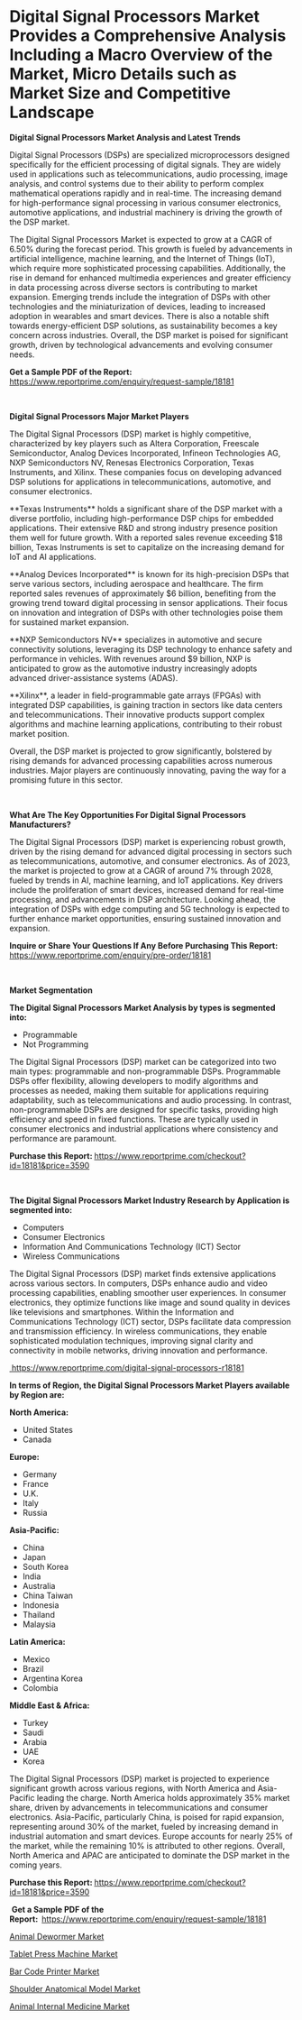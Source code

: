 <p><h1>Digital Signal Processors Market Provides a Comprehensive Analysis Including a Macro Overview of the Market, Micro Details such as Market Size and Competitive Landscape</h1></p><p><strong>Digital Signal Processors Market Analysis and Latest Trends</strong></p>
<p><p>Digital Signal Processors (DSPs) are specialized microprocessors designed specifically for the efficient processing of digital signals. They are widely used in applications such as telecommunications, audio processing, image analysis, and control systems due to their ability to perform complex mathematical operations rapidly and in real-time. The increasing demand for high-performance signal processing in various consumer electronics, automotive applications, and industrial machinery is driving the growth of the DSP market.</p><p>The Digital Signal Processors Market is expected to grow at a CAGR of 6.50% during the forecast period. This growth is fueled by advancements in artificial intelligence, machine learning, and the Internet of Things (IoT), which require more sophisticated processing capabilities. Additionally, the rise in demand for enhanced multimedia experiences and greater efficiency in data processing across diverse sectors is contributing to market expansion. Emerging trends include the integration of DSPs with other technologies and the miniaturization of devices, leading to increased adoption in wearables and smart devices. There is also a notable shift towards energy-efficient DSP solutions, as sustainability becomes a key concern across industries. Overall, the DSP market is poised for significant growth, driven by technological advancements and evolving consumer needs.</p></p>
<p><strong>Get a Sample PDF of the Report:&nbsp;</strong> <a href="https://www.reportprime.com/enquiry/request-sample/18181?utm_campaign=1123&utm_medium=2&utm_source=Github&utm_content=ia&utm_term=20112024&utm_id=digital-signal-processors">https://www.reportprime.com/enquiry/request-sample/18181</a></p>
<p>&nbsp;</p>
<p><strong>Digital Signal Processors Major Market Players</strong></p>
<p><p>The Digital Signal Processors (DSP) market is highly competitive, characterized by key players such as Altera Corporation, Freescale Semiconductor, Analog Devices Incorporated, Infineon Technologies AG, NXP Semiconductors NV, Renesas Electronics Corporation, Texas Instruments, and Xilinx. These companies focus on developing advanced DSP solutions for applications in telecommunications, automotive, and consumer electronics.</p><p>**Texas Instruments** holds a significant share of the DSP market with a diverse portfolio, including high-performance DSP chips for embedded applications. Their extensive R&D and strong industry presence position them well for future growth. With a reported sales revenue exceeding $18 billion, Texas Instruments is set to capitalize on the increasing demand for IoT and AI applications.</p><p>**Analog Devices Incorporated** is known for its high-precision DSPs that serve various sectors, including aerospace and healthcare. The firm reported sales revenues of approximately $6 billion, benefiting from the growing trend toward digital processing in sensor applications. Their focus on innovation and integration of DSPs with other technologies poise them for sustained market expansion.</p><p>**NXP Semiconductors NV** specializes in automotive and secure connectivity solutions, leveraging its DSP technology to enhance safety and performance in vehicles. With revenues around $9 billion, NXP is anticipated to grow as the automotive industry increasingly adopts advanced driver-assistance systems (ADAS).</p><p>**Xilinx**, a leader in field-programmable gate arrays (FPGAs) with integrated DSP capabilities, is gaining traction in sectors like data centers and telecommunications. Their innovative products support complex algorithms and machine learning applications, contributing to their robust market position.</p><p>Overall, the DSP market is projected to grow significantly, bolstered by rising demands for advanced processing capabilities across numerous industries. Major players are continuously innovating, paving the way for a promising future in this sector.</p></p>
<p>&nbsp;</p>
<p><strong>What Are The Key Opportunities For Digital Signal Processors Manufacturers?</strong></p>
<p><p>The Digital Signal Processors (DSP) market is experiencing robust growth, driven by the rising demand for advanced digital processing in sectors such as telecommunications, automotive, and consumer electronics. As of 2023, the market is projected to grow at a CAGR of around 7% through 2028, fueled by trends in AI, machine learning, and IoT applications. Key drivers include the proliferation of smart devices, increased demand for real-time processing, and advancements in DSP architecture. Looking ahead, the integration of DSPs with edge computing and 5G technology is expected to further enhance market opportunities, ensuring sustained innovation and expansion.</p></p>
<p><strong>Inquire or Share Your Questions If Any Before Purchasing This Report:</strong> <a href="https://www.reportprime.com/enquiry/pre-order/18181?utm_campaign=1123&utm_medium=2&utm_source=Github&utm_content=ia&utm_term=20112024&utm_id=digital-signal-processors">https://www.reportprime.com/enquiry/pre-order/18181</a></p>
<p>&nbsp;</p>
<p><strong>Market Segmentation</strong></p>
<p><strong>The Digital Signal Processors Market Analysis by types is segmented into:</strong></p>
<p><ul><li>Programmable</li><li>Not Programming</li></ul></p>
<p><p>The Digital Signal Processors (DSP) market can be categorized into two main types: programmable and non-programmable DSPs. Programmable DSPs offer flexibility, allowing developers to modify algorithms and processes as needed, making them suitable for applications requiring adaptability, such as telecommunications and audio processing. In contrast, non-programmable DSPs are designed for specific tasks, providing high efficiency and speed in fixed functions. These are typically used in consumer electronics and industrial applications where consistency and performance are paramount.</p></p>
<p><strong>Purchase this Report:&nbsp;</strong><a href="https://www.reportprime.com/checkout?id=18181&price=3590&utm_campaign=1123&utm_medium=2&utm_source=Github&utm_content=ia&utm_term=20112024&utm_id=digital-signal-processors">https://www.reportprime.com/checkout?id=18181&price=3590</a></p>
<p>&nbsp;</p>
<p><strong>The Digital Signal Processors Market Industry Research by Application is segmented into:</strong></p>
<p><ul><li>Computers</li><li>Consumer Electronics</li><li>Information And Communications Technology (ICT) Sector</li><li>Wireless Communications</li></ul></p>
<p><p>The Digital Signal Processors (DSP) market finds extensive applications across various sectors. In computers, DSPs enhance audio and video processing capabilities, enabling smoother user experiences. In consumer electronics, they optimize functions like image and sound quality in devices like televisions and smartphones. Within the Information and Communications Technology (ICT) sector, DSPs facilitate data compression and transmission efficiency. In wireless communications, they enable sophisticated modulation techniques, improving signal clarity and connectivity in mobile networks, driving innovation and performance.</p></p>
<p><a href="https://www.reportprime.com/digital-signal-processors-r18181?utm_campaign=1123&utm_medium=2&utm_source=Github&utm_content=ia&utm_term=20112024&utm_id=digital-signal-processors">&nbsp;https://www.reportprime.com/digital-signal-processors-r18181</a></p>
<p><strong>In terms of Region, the Digital Signal Processors Market Players available by Region are:</strong></p>
<p>
    <p> <strong> North America: </strong>
        <ul>
            <li>United States</li>
            <li>Canada</li>
        </ul>
        </p> 
    <p> <strong> Europe: </strong>
        <ul>
            <li>Germany</li>
            <li>France</li>
            <li>U.K.</li>
            <li>Italy</li>
            <li>Russia</li>
        </ul>
        </p> 
    <p> <strong> Asia-Pacific: </strong>
        <ul>
            <li>China</li>
            <li>Japan</li>
            <li>South Korea</li>
            <li>India</li>
            <li>Australia</li>
            <li>China Taiwan</li>
            <li>Indonesia</li>
            <li>Thailand</li>
            <li>Malaysia</li>
        </ul>
        </p> 
    <p> <strong> Latin America: </strong>
        <ul>
            <li>Mexico</li>
            <li>Brazil</li>
            <li>Argentina Korea</li>
            <li>Colombia</li>
        </ul>
        </p> 
    <p> <strong> Middle East & Africa: </strong>
        <ul>
            <li>Turkey</li>
            <li>Saudi</li>
            <li>Arabia</li>
            <li>UAE</li>
            <li>Korea</li>
        </ul>
    </p>
    </p>
<p><p>The Digital Signal Processors (DSP) market is projected to experience significant growth across various regions, with North America and Asia-Pacific leading the charge. North America holds approximately 35% market share, driven by advancements in telecommunications and consumer electronics. Asia-Pacific, particularly China, is poised for rapid expansion, representing around 30% of the market, fueled by increasing demand in industrial automation and smart devices. Europe accounts for nearly 25% of the market, while the remaining 10% is attributed to other regions. Overall, North America and APAC are anticipated to dominate the DSP market in the coming years.</p></p>
<p><strong>Purchase this Report: </strong><a href="https://www.reportprime.com/checkout?id=18181&price=3590&utm_campaign=1123&utm_medium=2&utm_source=Github&utm_content=ia&utm_term=20112024&utm_id=digital-signal-processors">https://www.reportprime.com/checkout?id=18181&price=3590</a></p>
<p>&nbsp;<strong>Get a Sample PDF of the Report:&nbsp;&nbsp;</strong><a href="https://www.reportprime.com/enquiry/request-sample/18181?utm_campaign=1123&utm_medium=2&utm_source=Github&utm_content=ia&utm_term=20112024&utm_id=digital-signal-processors">https://www.reportprime.com/enquiry/request-sample/18181</a></p>
<p><strong></strong></p>
<p><p><a href="https://issuu.com/reportprime-2/docs/animal-dewormer-market-size-2030.pp_e3fe53b224010e?utm_campaign=1123&utm_medium=2&utm_source=Github&utm_content=ia&utm_term=20112024&utm_id=digital-signal-processors">Animal Dewormer Market</a></p><p><a href="https://www.linkedin.com/pulse/tablet-press-machine-market-growth-key-factors-driving-expansion-uzszc?utm_campaign=1123&utm_medium=2&utm_source=Github&utm_content=ia&utm_term=20112024&utm_id=digital-signal-processors">Tablet Press Machine Market</a></p><p><a href="https://www.linkedin.com/pulse/disruption-innovation-bar-code-printer-industry-market-analysis-tafac?utm_campaign=1123&utm_medium=2&utm_source=Github&utm_content=ia&utm_term=20112024&utm_id=digital-signal-processors">Bar Code Printer Market</a></p><p><a href="https://www.linkedin.com/pulse/expanding-global-shoulder-anatomical-model-market-future-growth-zc0re?utm_campaign=1123&utm_medium=2&utm_source=Github&utm_content=ia&utm_term=20112024&utm_id=digital-signal-processors">Shoulder Anatomical Model Market</a></p><p><a href="https://issuu.com/reportprime-2/docs/animal-internal-medicine-market-siz_f71840f1010149?utm_campaign=1123&utm_medium=2&utm_source=Github&utm_content=ia&utm_term=20112024&utm_id=digital-signal-processors">Animal Internal Medicine Market</a></p></p>